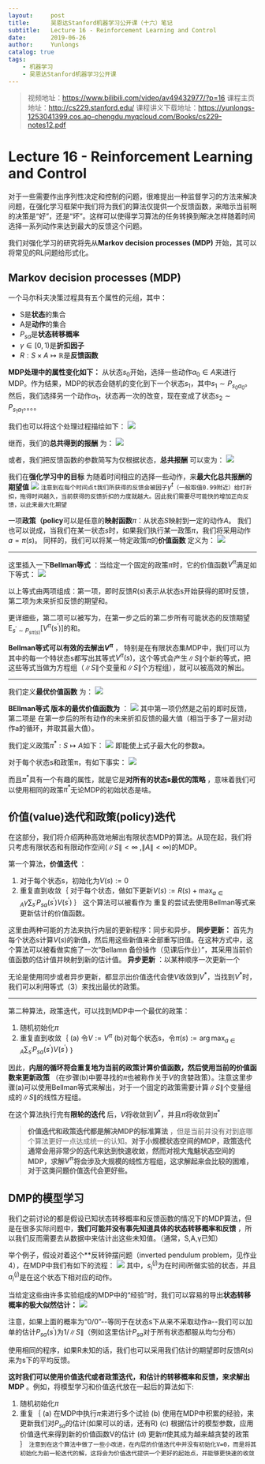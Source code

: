 ```yaml
---
layout:     post
title:      吴恩达Stanford机器学习公开课（十六）笔记
subtitle:   Lecture 16 - Reinforcement Learning and Control
date:       2019-06-26
author:     Yunlongs
catalog: true
tags:
    - 机器学习
    - 吴恩达Stanford机器学习公开课
---
```


>视频地址：https://www.bilibili.com/video/av49432977/?p=16
课程主页地址：http://cs229.stanford.edu/
课程讲义下载地址：https://yunlongs-1253041399.cos.ap-chengdu.myqcloud.com/Books/cs229-notes12.pdf

# Lecture 16 - Reinforcement Learning and Control

对于一些需要作出序列性决定和控制的问题，很难提出一种监督学习的方法来解决问题，在强化学习框架中我们将为我们的算法仅提供一个反馈函数，来暗示当前啊的决策是“好”，还是“坏”。这样可以使得学习算法的任务转换到解决怎样随着时间选择一系列动作来达到最大的反馈这个问题。

我们对强化学习的研究将先从**Markov decision processes (MDP)** 开始，其可以将常见的RL问题给形式化。

## Markov decision processes (MDP)

一个马尔科夫决策过程具有五个属性的元组，其中：
- S是**状态**的集合
- A是**动作**的集合
- $P_{sa}$是**状态转移概率**
- $\gamma \in[0,1)$是**折扣因子**
- $R : S \times A \mapsto \mathbb{R}$是**反馈函数**

**MDP处理中的属性变化如下：** 从状态$s_0$开始，选择一些动作$a_{0} \in A$来进行MDP。作为结果，MDP的状态会随机的变化到下一个状态$s_1$，其中$s_{1} \sim P_{s_{0} a_{0}}$。然后，我们选择另一个动作$α_1$，状态再一次的改变，现在变成了状态$s_{2} \sim P_{s_{1} a_{1}}$。。。。

我们也可以将这个处理过程描绘如下：
![](https://yunlongs-1253041399.cos.ap-chengdu.myqcloud.com/image/Stanford/lecture-16-1.jpg)

继而，我们的**总共得到的报酬** 为：
![](https://yunlongs-1253041399.cos.ap-chengdu.myqcloud.com/image/Stanford/lecture-16-2.jpg)

或者，我们把反馈函数的参数简写为仅根据状态，**总共报酬** 可以变为：
![](https://yunlongs-1253041399.cos.ap-chengdu.myqcloud.com/image/Stanford/lecture-16-3.jpg)

我们在**强化学习中的目标** 为随着时间相应的选择一些动作，来**最大化总共报酬的期望值**
![](https://yunlongs-1253041399.cos.ap-chengdu.myqcloud.com/image/Stanford/lecture-16-4.jpg)
`注意到在每个时间点t我们所获得的反馈会被因子`$\gamma^{t}$`（一般取值0.99附近）给打折扣，拖得时间越久，当前获得的反馈折扣的力度就越大。因此我们需要尽可能快的增加正向反馈，以此来最大化期望`

一项**政策（policy**可以是任意的**映射函数**$π$：从状态$S$映射到一定的动作$A$。 我们也可以说成，当我们在某一状态$s$时，如果我们执行某一政策$π$，我们将采用动作$a=\pi(s)$。 同样的，我们可以将某一特定政策$π$的**价值函数** 定义为：
![](https://yunlongs-1253041399.cos.ap-chengdu.myqcloud.com/image/Stanford/lecture-16-5.jpg)

---
这里插入一下**Bellman等式** ：当给定一个固定的政策$π$时，它的价值函数$V^{\pi}$满足如下等式：
![](https://yunlongs-1253041399.cos.ap-chengdu.myqcloud.com/image/Stanford/lecture-16-6.jpg)

以上等式由两项组成：第一项，即时反馈$R(s)$表示从状态s开始获得的即时反馈，第二项为未来折扣反馈的期望和。

更详细些，第二项可以被写为，在第一步之后的第二步所有可能状态的反馈期望$\mathrm{E}_ {s^{\prime} \sim P_{s \pi(s)}}[V^{\pi}(s^{\prime})]$的和。

**Bellman等式可以有效的去解出$V^π$** ， 特别是在有限状态集MDP中，我们可以为其中的每一个特状态s都写出其等式$V^{\pi}(s)$，这个等式会产生$\|S\|$个新的等式，把这些等式当做为方程组（$\|S\|$个变量和$\|S\|$个方程组），就可以被高效的解出。

---- 
我们定义**最优价值函数** 为：
![](https://yunlongs-1253041399.cos.ap-chengdu.myqcloud.com/image/Stanford/lecture-16-7.jpg)

**BEllman等式 版本的最优价值函数为** ：
![](https://yunlongs-1253041399.cos.ap-chengdu.myqcloud.com/image/Stanford/lecture-16-8.jpg)
其中第一项仍然是之前的即时反馈，第二项是 在第一步后的所有动作的未来折扣反馈的最大值（相当于多了一层对动作a的循环，并取其最大值）。

我们定义政策$\pi^{*} : S \mapsto A$如下：
![](https://yunlongs-1253041399.cos.ap-chengdu.myqcloud.com/image/Stanford/lecture-16-9.jpg)
即能使上式子最大化的参数a。

对于每个状态s和政策π，有如下事实：
![](https://yunlongs-1253041399.cos.ap-chengdu.myqcloud.com/image/Stanford/lecture-16-10.jpg)

而且$\pi^{\ast}$具有一个有趣的属性，就是它是**对所有的状态s最优的策略** ，意味着我们可以使用相同的政策$\pi^{\ast}$无论MDP的初始状态是啥。

## 价值(value)迭代和政策(policy)迭代

在这部分，我们将介绍两种高效地解出有限状态MDP的算法。从现在起，我们将只考虑有限状态和有限动作空间($\|S\| < \infty$ ,$\|A\|<\infty$)的MDP。

第一个算法，**价值迭代** ：
1. 对于每个状态s，初始化为$V(s) :=0$
2. 重复直到收敛｛
    对于每个状态，做如下更新$V(s) :=R(s)+\max _{a \in A} \gamma \sum_{s^{\prime}} P_{s a}(s^{\prime}) V(s^{\prime})$
｝
这个算法可以被看作为 重复的尝试去使用Bellman等式来更新估计的价值函数。

这里由两种可能的方法来执行内层的更新程序：同步和异步。
**同步更新：** 首先为每个状态s计算$V(s)$的新值，然后用这些新值来全部重写旧值。在这种方式中，这个算法可以被看做实施了一次“Bellamn 备份操作（见课后作业）”，其采用当前价值函数的估计值并映射到新的估计值。
**异步更新** ：以某种顺序一次更新一个 
 
无论是使用同步或者异步更新，都显示出价值迭代会使$V$收敛到$V^*$，当找到$V^\ast$时，我们可以利用等式（3）来找出最优的政策。

---
第二种算法，政策迭代，可以找到MDP中一个最优的政策：
1. 随机初始化$π$
2. 重复直到收敛｛
 (a) 令$V :=V^{\pi}$
 (b)对每个状态s，令$\pi(s) :=\arg \max _{a \in A} \sum_{s^{\prime}} P_{s a}(s^{\prime}) V(s^{\prime})$
｝

因此，**内层的循环将会重复地为当前的政策计算价值函数，然后使用当前的价值函数来更新政策** （在步骤(b)中要寻找的$π$也被称作关于$V$的贪婪政策）。注意这里步骤(a)可以使用Bellman等式来解出，对于一个固定的政策需要计算$\|S\|$个变量组成的$\|S\|$的线性方程组。

在这个算法执行完有**限轮的迭代** 后，$V$将收敛到$V^\ast$，并且$π$将收敛到$π^\ast$

>**价值迭代和政策迭代都是解决MDP的标准算法** ，但是当前并没有对到底哪个算法更好一点达成统一的认知。**对于小规模状态空间的MDP，政策迭代通常会用非常少的迭代来达到快速收敛，然而对视大鬼魅状态空间的MDP，求解$V^{\pi}$将会涉及大规模的线性方程组，这求解起来会比较的困难，对于这类问题价值迭代会更好些。** 

## DMP的模型学习
我们之前讨论的都是假设已知状态转移概率和反馈函数的情况下的MDP算法，但是在很多实际问题中，**我们可能并没有事先知道具体的状态转移概率和反馈** ，所以我们反而需要去从数据中来估计出这些未知值。（通常，S,A,γ已知）

举个例子，假设对着这个**反转钟摆问题（inverted pendulum problem，见作业4），在MDP中我们有如下的流程：
![](https://yunlongs-1253041399.cos.ap-chengdu.myqcloud.com/image/Stanford/lecture-16-11.jpg)
其中，$s_{i}^{(j)}$为在时间i所做实验的状态，并且$a_{i}^{(j)}$是在这个状态下相对应的动作。

当给定这些由许多实验组成的MDP中的“经验”时，我们可以容易的导出**状态转移概率的极大似然估计：**
![](https://yunlongs-1253041399.cos.ap-chengdu.myqcloud.com/image/Stanford/lecture-16-12.jpg)

注意，如果上面的概率为“0/0”--等同于在状态s下从来不采取动作a--我们可以加单的估计$P_{s a}(s^{\prime})$为1$/\|S\|$（例如这里估计$P_{s a}$对于所有状态都服从均匀分布）

使用相同的程序，如果R未知的话，我们也可以采用我们估计的期望即时反馈$R(s)$来为s下的平均反馈。

**这时我们可以使用价值迭代或者政策迭代，和估计的转移概率和反馈，来求解出MDP** 。例如，将模型学习和价值迭代放在一起后的算法如下:
1. 随机初始化$π$
2. 重复｛
 (a) 在MDP中执行$π$来进行多个试验
 (b) 使用在MDP中积累的经验，来更新我们对$P_{sa}$的估计(如果可以的话，还有R)
 (c) 根据估计的模型参数，应用价值迭代来得到新的价值函数V的估计
 (d) 更新$π$使其成为越来越贪婪的政策
｝
`注意到在这个算法中做了一些小改进，在内层的价值迭代中并没有初始化V=0，而是将其初始化为前一轮迭代的解，这将会为价值迭代提供一个更好的起始点，并能够更快速的收敛`
